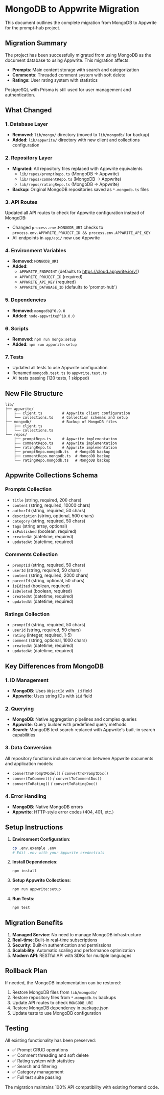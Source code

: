 # MongoDB to Appwrite Migration

This document outlines the complete migration from MongoDB to Appwrite for the prompt-hub project.

## Migration Summary

The project has been successfully migrated from using MongoDB as the document database to using Appwrite. This migration affects:

- **Prompts**: Main content storage with search and categorization
- **Comments**: Threaded comment system with soft delete
- **Ratings**: User rating system with statistics

PostgreSQL with Prisma is still used for user management and authentication.

## What Changed

### 1. Database Layer
- **Removed**: `lib/mongo/` directory (moved to `lib/mongodb/` for backup)
- **Added**: `lib/appwrite/` directory with new client and collections configuration

### 2. Repository Layer
- **Migrated**: All repository files replaced with Appwrite equivalents
  - `lib/repos/promptRepo.ts` (MongoDB → Appwrite)
  - `lib/repos/commentRepo.ts` (MongoDB → Appwrite)  
  - `lib/repos/ratingRepo.ts` (MongoDB → Appwrite)
- **Backup**: Original MongoDB repositories saved as `*.mongodb.ts` files

### 3. API Routes
Updated all API routes to check for Appwrite configuration instead of MongoDB:
- Changed `process.env.MONGODB_URI` checks to `process.env.APPWRITE_PROJECT_ID && process.env.APPWRITE_API_KEY`
- All endpoints in `app/api/` now use Appwrite

### 4. Environment Variables
- **Removed**: `MONGODB_URI`
- **Added**: 
  - `APPWRITE_ENDPOINT` (defaults to https://cloud.appwrite.io/v1)
  - `APPWRITE_PROJECT_ID` (required)
  - `APPWRITE_API_KEY` (required)
  - `APPWRITE_DATABASE_ID` (defaults to 'prompt-hub')

### 5. Dependencies
- **Removed**: `mongodb@^6.9.0`
- **Added**: `node-appwrite@^18.0.0`

### 6. Scripts
- **Removed**: `npm run mongo:setup`
- **Added**: `npm run appwrite:setup`

### 7. Tests
- Updated all tests to use Appwrite configuration
- Renamed `mongodb.test.ts` to `appwrite.test.ts`
- All tests passing (120 tests, 1 skipped)

## New File Structure

```
lib/
├── appwrite/
│   ├── client.ts         # Appwrite client configuration
│   └── collections.ts    # Collection schemas and setup
├── mongodb/              # Backup of MongoDB files
│   ├── client.ts
│   └── collections.ts
└── repos/
    ├── promptRepo.ts     # Appwrite implementation
    ├── commentRepo.ts    # Appwrite implementation
    ├── ratingRepo.ts     # Appwrite implementation
    ├── promptRepo.mongodb.ts   # MongoDB backup
    ├── commentRepo.mongodb.ts  # MongoDB backup
    └── ratingRepo.mongodb.ts   # MongoDB backup
```

## Appwrite Collections Schema

### Prompts Collection
- `title` (string, required, 200 chars)
- `content` (string, required, 10000 chars)
- `authorId` (string, required, 50 chars)
- `description` (string, optional, 500 chars)
- `category` (string, required, 50 chars)
- `tags` (string array, optional)
- `isPublished` (boolean, required)
- `createdAt` (datetime, required)
- `updatedAt` (datetime, required)

### Comments Collection
- `promptId` (string, required, 50 chars)
- `userId` (string, required, 50 chars)
- `content` (string, required, 2000 chars)
- `parentId` (string, optional, 50 chars)
- `isEdited` (boolean, required)
- `isDeleted` (boolean, required)
- `createdAt` (datetime, required)
- `updatedAt` (datetime, required)

### Ratings Collection
- `promptId` (string, required, 50 chars)
- `userId` (string, required, 50 chars)
- `rating` (integer, required, 1-5)
- `comment` (string, optional, 1000 chars)
- `createdAt` (datetime, required)
- `updatedAt` (datetime, required)

## Key Differences from MongoDB

### 1. ID Management
- **MongoDB**: Uses `ObjectId` with `_id` field
- **Appwrite**: Uses string IDs with `$id` field

### 2. Querying
- **MongoDB**: Native aggregation pipelines and complex queries
- **Appwrite**: Query builder with predefined query methods
- **Search**: MongoDB text search replaced with Appwrite's built-in search capabilities

### 3. Data Conversion
All repository functions include conversion between Appwrite documents and application models:
- `convertToPromptModel()` / `convertToPromptDoc()`
- `convertToComment()` / `convertToCommentDoc()`
- `convertToRating()` / `convertToRatingDoc()`

### 4. Error Handling
- **MongoDB**: Native MongoDB errors
- **Appwrite**: HTTP-style error codes (404, 401, etc.)

## Setup Instructions

1. **Environment Configuration**:
   ```bash
   cp .env.example .env
   # Edit .env with your Appwrite credentials
   ```

2. **Install Dependencies**:
   ```bash
   npm install
   ```

3. **Setup Appwrite Collections**:
   ```bash
   npm run appwrite:setup
   ```

4. **Run Tests**:
   ```bash
   npm test
   ```

## Migration Benefits

1. **Managed Service**: No need to manage MongoDB infrastructure
2. **Real-time**: Built-in real-time subscriptions
3. **Security**: Built-in authentication and permissions
4. **Scalability**: Automatic scaling and performance optimization
5. **Modern API**: RESTful API with SDKs for multiple languages

## Rollback Plan

If needed, the MongoDB implementation can be restored:
1. Restore MongoDB files from `lib/mongodb/`
2. Restore repository files from `*.mongodb.ts` backups
3. Update API routes to check `MONGODB_URI`
4. Restore MongoDB dependency in package.json
5. Update tests to use MongoDB configuration

## Testing

All existing functionality has been preserved:
- ✅ Prompt CRUD operations
- ✅ Comment threading and soft delete
- ✅ Rating system with statistics
- ✅ Search and filtering
- ✅ Category management
- ✅ Full test suite passing

The migration maintains 100% API compatibility with existing frontend code.
